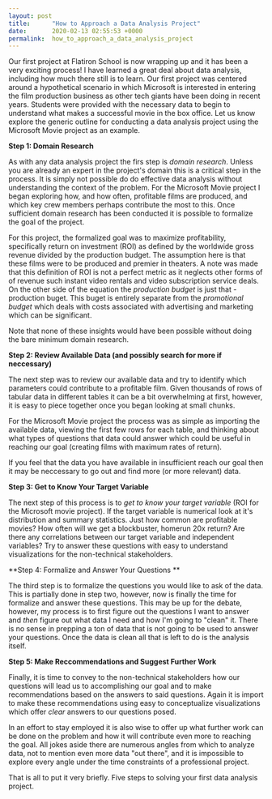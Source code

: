 ```yaml
---
layout: post
title:      "How to Approach a Data Analysis Project"
date:       2020-02-13 02:55:53 +0000
permalink:  how_to_approach_a_data_analysis_project
---
```



Our first project at Flatiron School is now wrapping up and it has been a very exciting process! I have learned a great deal about data analysis, including how much there still is to learn. Our first project was centered around a hypothetical scenario in which Microsoft is interested in entering the film production business as other tech giants have been doing in recent years. Students were provided with the necessary data to begin to understand what makes a successful movie in the box office. Let us know explore the generic outline for conducting a data analysis project using the Microsoft Movie project as an example. 

**Step 1: Domain Research**

As with any data analysis project the firs step is *domain research*. Unless you are already an expert in the project's domain this is a critical step in the process. It is simply not possible do do effective data analysis without understanding the context of the problem. For the Microsoft Movie project I began exploring how, and how often, profitable films are produced, and which key crew members perhaps contribute the most to this. Once sufficient domain research has been conducted it is possible to formalize the goal of the project. 

For this project, the formalized goal was to maximize profitability, specifically return on investment (ROI) as defined by the worldwide gross revenue divided by the production budget. The assumption here is that these films were to be produced and premier in theaters. A note was made that this definition of ROI is not a perfect metric as it neglects other forms of of revenue such instant video rentals and video subscription service deals. On the other side of the equation the *production budget* is just that - production buget. This buget is entirely separate from the *promotional budget* which deals with costs associated with advertising and marketing which can be significant. 

Note that none of these insights would have been possible without doing the bare minimum domain research. 

**Step 2: Review Available Data (and possibly search for more if neccessary)**

The next step was to review our available data and try to identify which parameters could contribute to a profitable film. Given thousands of rows of tabular data in different tables it can be a bit overwhelming at first, however, it is easy to piece together once you began looking at small chunks. 

For the Microsoft Movie project the process was as simple as importing the available data, viewing the first few rows for each table, and thinking about what types of questions that data could answer which could be useful in reaching our goal (creating films with maximum rates of return). 

If you feel that the data you have available in insufficient reach our goal then it may be neccessary to go out and find more (or more relevant) data. 

**Step 3: Get to Know Your Target Variable**

The next step of this process is to *get to know your target variable* (ROI for the Microsoft movie project). If the target variable is numerical look at it's distribution and summary statistics. Just how common are profitable movies? How often will we get a blockbuster, homerun 20x return? Are there any correlations between our target variable and independent variables? Try to answer these questions with easy to understand visualizations for the non-technical stakeholders. 

**Step 4: Formalize and Answer Your Questions **

The third step is to formalize the questions you would like to ask of the data. This is partially done in step two, however, now is finally the time for formalize and answer these questions. This may be up for the debate, however, my process is to first figure out the questions I want to answer and *then* figure out what data I need and how I'm going to "clean" it. There is no sense in prepping a ton of data that is not going to be used to answer your questions. Once the data is clean all that is left to do is the analysis itself. 

**Step 5: Make Reccommendations and Suggest Further Work**

Finally, it is time to convey to the non-technical stakeholders how our questions will lead us to accomplishing our goal and to make recommendations based on the answers to said questions. Again it is import to make these recommendations using easy to conceptualize visualizations which offer *clear* answers to our questions posed. 

In an effort to stay employed it is also wise to offer up what further work can be done on the problem and how it will contribute even more to reaching the goal. All jokes aside there are numerous angles from which to analyze data, not to mention even more data "out there", and it is impossible to explore every angle under the time constraints of a professional project.

That is all to put it very briefly. Five steps to solving your first data analysis project. 
